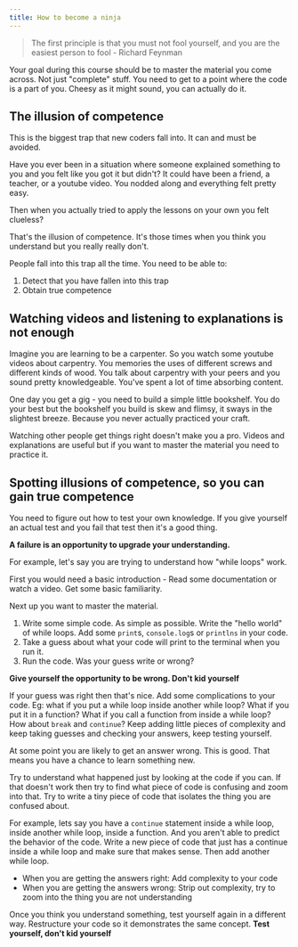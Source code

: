 ```yaml
---
title: How to become a ninja
---
```


> The first principle is that you must not fool yourself, and you are the easiest person to fool - Richard Feynman

Your goal during this course should be to master the material you come across. Not just "complete" stuff. You need to get to a point where the code is a part of you. Cheesy as it might sound, you can actually do it.

## The illusion of competence

This is the biggest trap that new coders fall into. It can and must be avoided.

Have you ever been in a situation where someone explained something to you and you felt like you got it but didn't? It could have been a friend, a teacher, or a youtube video.  You nodded along and everything felt pretty easy.

Then when you actually tried to apply the lessons on your own you felt clueless?

That's the illusion of competence. It's those times when you think you understand but you really really don't.

People fall into this trap all the time. You need to be able to:
1. Detect that you have fallen into this trap
2. Obtain true competence

## Watching videos and listening to explanations is not enough

Imagine you are learning to be a carpenter. So you watch some youtube videos about carpentry. You memories the uses of different screws and different kinds of wood. You talk about carpentry with your peers and you sound pretty knowledgeable. You've spent a lot of time absorbing content.

One day you get a gig - you need to build a simple little bookshelf. You do your best but the bookshelf you build is skew and flimsy, it sways in the slightest breeze. Because you never actually practiced your craft.

Watching other people get things right doesn't make you a pro. Videos and explanations are useful but if you want to master the material you need to practice it.

## Spotting illusions of competence, so you can gain true competence

You need to figure out how to test your own knowledge. If you give yourself an actual test and you fail that test then it's a good thing.

**A failure is an opportunity to upgrade your understanding.**

For example, let's say you are trying to understand how "while loops" work.

First you would need a basic introduction - Read some documentation or watch a video. Get some basic familiarity.

Next up you want to master the material.

1. Write some simple code. As simple as possible. Write the "hello world" of while loops. Add some `print`s, `console.log`s or `printlns` in your code.
2. Take a guess about what your code will print to the terminal when you run it.
3. Run the code. Was your guess write or wrong?

**Give yourself the opportunity to be wrong. Don't kid yourself**

If your guess was right then that's nice. Add some complications to your code. Eg: what if you put a while loop inside another while loop? What if you put it in a function? What if you call a function from inside a while loop? How about `break` and `continue`? Keep adding little pieces of complexity and keep taking guesses and checking your answers, keep testing yourself.

At some point you are likely to get an answer wrong. This is good. That means you have a chance to learn something new.

Try to understand what happened just by looking at the code if you can. If that doesn't work then try to find what piece of code is confusing and zoom into that. Try to write a tiny piece of code that isolates the thing you are confused about.

For example, lets say you have a `continue` statement inside a while loop, inside another while loop, inside a function. And you aren't able to predict the behavior of the code. Write a new piece of code that just has a continue inside a while loop and make sure that makes sense. Then add another while loop.

- When you are getting the answers right: Add complexity to your code
- When you are getting the answers wrong: Strip out complexity, try to zoom into the thing you are not understanding

Once you think you understand something, test yourself again in a different way. Restructure your code so it demonstrates the same concept. **Test yourself, don't kid yourself**


